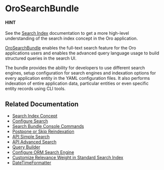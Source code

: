 <a id="bundle-docs-platform-search-bundle"></a>

# OroSearchBundle

#### HINT
See the [Search Index](../../../backend/architecture/tech-stack/search/index.md#search-index-overview) documentation to get a more high-level understanding of the search index concept in the Oro application.

<a href="https://github.com/oroinc/platform/tree/6.1/src/Oro/Bundle/SearchBundle" target="_blank">OroSearchBundle</a> enables the full-text search feature for the Oro applications users and enables the advanced query language usage to build structured queries in the search UI.

The bundle provides the ability for developers to use different search engines, setup configuration for search engines and indexation options for every application entity in the YAML configuration files. It also performs indexation of entire application data, particular entities or even specific entity records using CLI tools.

## Related Documentation

* [Search Index Concept](../../../backend/architecture/tech-stack/search/index.md#search-index-overview)
* [Configure Search](configuration.md#db-search-configuration)
* [Search Bundle Console Commands](console-commands.md#search-index-db-from-md-console-commands)
* [Postpone or Skip Reindexation](../../../backend/architecture/tech-stack/search/index.md#bundle-docs-commerce-website-search-bundle-platform-update)
* [API Simple Search](../../../api/simple-search.md#simple-search)
* [API Advanced Search](../../../api/advanced-search.md#advanced-search-api)
* [Query Builder](../../../backend/architecture/tech-stack/search/query-builder.md#search-bundle-query-builder)
* [Configure ORM Search Engine](orm-search-engine.md#orm-search-engine)
* [Customize Relevance Weight in Standard Search Index](relevance-weight.md#bundle-docs-platform-search-bundle-relevance-weight)
* [DateTimeFormatter](date-time-formatter.md#bundle-docs-platform-search-bundle-datetime)

<!-- Frontend -->

